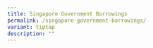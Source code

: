 ```yaml
---
title: Singapore Government Borrowings
permalink: /singapore-government-borrowings/
variant: tiptap
description: ""
---
```

